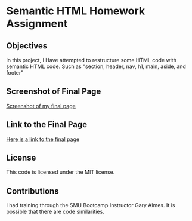 # Semantic HTML Homework Assignment

## Objectives

In this project, I Have attempted to restructure some HTML code with semantic HTML code. Such as "section, header, nav, h1, main, aside, and footer"

## Screenshot of Final Page

[Screenshot of my final page](assets/images/screenshot.png)

## Link to the Final Page

[Here is a link to the final page](http://jaybassman.github.io/semantic-html/)

## License

This code is licensed under the MIT license.

## Contributions

I had training through the SMU Bootcamp Instructor Gary Almes. It is possible that there are code similarities.